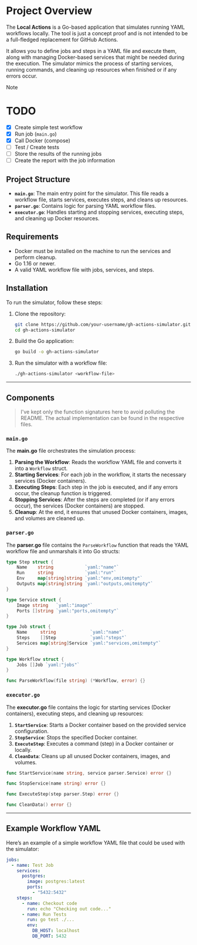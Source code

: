 # Project Overview

The **Local Actions** is a Go-based application that simulates running YAML workflows locally. The tool is just a concept proof and is not intended to be a full-fledged replacement for GitHub Actions.  

It allows you to define jobs and steps in a YAML file and execute them, along with managing Docker-based services that might be needed during the execution. The simulator mimics the process of starting services, running commands, and cleaning up resources when finished or if any errors occur.

> [!NOTE]
> # TODO
> - [x] Create simple test workflow
> - [x] Run job (`main.go`)
> - [x] Call Docker (compose)
> - [ ] Test / Create tests
> - [ ] Store the results of the running jobs
> - [ ] Create the report with the job information

## Project Structure

- **`main.go`**: The main entry point for the simulator. This file reads a workflow file, starts services, executes steps, and cleans up resources.
- **`parser.go`**: Contains logic for parsing YAML workflow files.
- **`executor.go`**: Handles starting and stopping services, executing steps, and cleaning up Docker resources.

## Requirements

- Docker must be installed on the machine to run the services and perform cleanup.
- Go 1.16 or newer.
- A valid YAML workflow file with jobs, services, and steps.

## Installation

To run the simulator, follow these steps:

1. Clone the repository:
    ```bash
    git clone https://github.com/your-username/gh-actions-simulator.git
    cd gh-actions-simulator
    ```

2. Build the Go application:
    ```bash
    go build -o gh-actions-simulator
    ```

3. Run the simulator with a workflow file:
    ```bash
    ./gh-actions-simulator <workflow-file>
    ```

---

## Components

> I've kept only the function signatures here to avoid polluting the README. The actual implementation can be found in the respective files.

### `main.go`

The **main.go** file orchestrates the simulation process:

1. **Parsing the Workflow**: Reads the workflow YAML file and converts it into a `Workflow` struct.
2. **Starting Services**: For each job in the workflow, it starts the necessary services (Docker containers).
3. **Executing Steps**: Each step in the job is executed, and if any errors occur, the cleanup function is triggered.
4. **Stopping Services**: After the steps are completed (or if any errors occur), the services (Docker containers) are stopped.
5. **Cleanup**: At the end, it ensures that unused Docker containers, images, and volumes are cleaned up.

### `parser.go`

The **parser.go** file contains the `ParseWorkflow` function that reads the YAML workflow file and unmarshals it into Go structs:

```go
type Step struct {
    Name    string            `yaml:"name"`
    Run     string            `yaml:"run"`
    Env     map[string]string `yaml:"env,omitempty"`
    Outputs map[string]string `yaml:"outputs,omitempty"`
}

type Service struct {
    Image string   `yaml:"image"`
    Ports []string `yaml:"ports,omitempty"`
}

type Job struct {
    Name     string             `yaml:"name"`
    Steps    []Step             `yaml:"steps"`
    Services map[string]Service `yaml:"services,omitempty"`
}

type Workflow struct {
    Jobs []Job `yaml:"jobs"`
}

func ParseWorkflow(file string) (*Workflow, error) {}
```

### `executor.go`

The **executor.go** file contains the logic for starting services (Docker containers), executing steps, and cleaning up resources:

1. **`StartService`**: Starts a Docker container based on the provided service configuration.
2. **`StopService`**: Stops the specified Docker container.
3. **`ExecuteStep`**: Executes a command (step) in a Docker container or locally.
4. **`CleanData`**: Cleans up all unused Docker containers, images, and volumes.

```go
func StartService(name string, service parser.Service) error {}

func StopService(name string) error {}

func ExecuteStep(step parser.Step) error {}

func CleanData() error {}
```

---

## Example Workflow YAML

Here’s an example of a simple workflow YAML file that could be used with the simulator:

```yaml
jobs:
  - name: Test Job
    services:
      postgres:
        image: postgres:latest
        ports:
          - "5432:5432"
    steps:
      - name: Checkout code
        run: echo "Checking out code..."
      - name: Run Tests
        run: go test ./...
        env:
          DB_HOST: localhost
          DB_PORT: 5432
```
